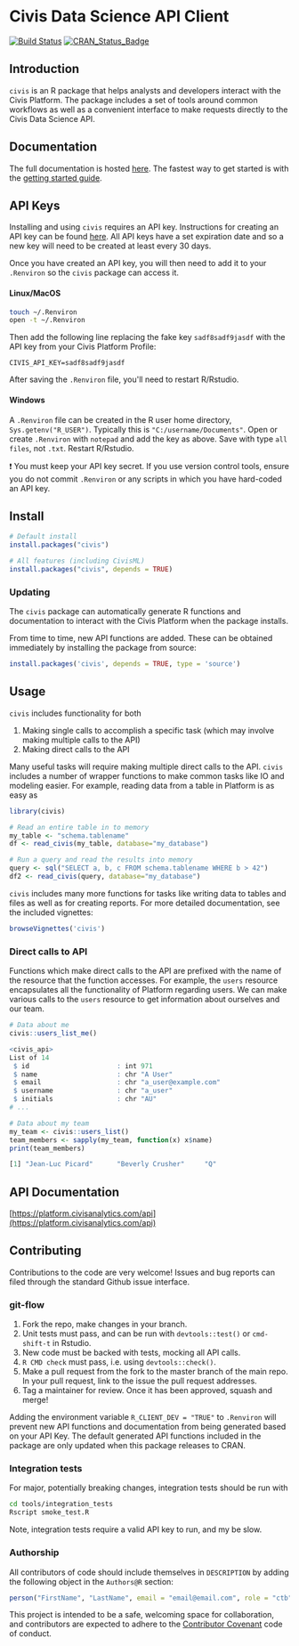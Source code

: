 Civis Data Science API Client
================
[![Build Status](https://travis-ci.org/civisanalytics/civis-r.svg?branch=master)](https://travis-ci.org/civisanalytics/civis-r)
[![CRAN_Status_Badge](http://www.r-pkg.org/badges/version/civis)](https://cran.r-project.org/package=civis)

## Introduction

`civis` is an R package that helps analysts and developers interact with
the Civis Platform. The package includes a set of tools around common
workflows as well as a convenient interface to make requests directly to
the Civis Data Science API. 


## Documentation

The full documentation is hosted [here](https://civisanalytics.github.io/civis-r). The fastest way to get started is with the [getting started guide](https://civisanalytics.github.io/civis-r/articles/quick_start.html).

## API Keys 

Installing and using `civis` requires an API key.  Instructions
for creating an API key can be found [here](https://civis.zendesk.com/hc/en-us/articles/216341583-Generating-an-API-Key).
All API keys have a set expiration date and so a new key will need to be
created at least every 30 days.

Once you have created an API key, you will then need to add it to your
`.Renviron` so the `civis` package can access it.

#### Linux/MacOS

```bash
touch ~/.Renviron
open -t ~/.Renviron
```

Then add the following line replacing the fake key `sadf8sadf9jasdf` with the API key from your Civis Platform Profile:

```
CIVIS_API_KEY=sadf8sadf9jasdf
```
After saving the `.Renviron` file, you'll need to restart R/Rstudio.

#### Windows

A `.Renviron` file can be created in the R user home directory, `Sys.getenv("R_USER")`. Typically this is `"C:/username/Documents"`. Open or create `.Renviron` with `notepad` and add the key as above. Save with type `all files`, not `.txt`. Restart R/Rstudio.

:heavy_exclamation_mark: You must keep your API key secret. If you use version
control tools, ensure you do not commit `.Renviron` or any scripts in which
you have hard-coded an API key.


## Install

```r
# Default install
install.packages("civis")

# All features (including CivisML)
install.packages("civis", depends = TRUE)
```

### Updating

The `civis` package can automatically generate R functions and documentation to interact with the Civis Platform when the package installs.

From time to time, new API functions are added. These can be obtained immediately by installing the package from source:

```r
install.packages('civis', depends = TRUE, type = 'source')
```

## Usage

`civis` includes functionality for both

1. Making single calls to accomplish a specific task (which may involve
making multiple calls to the API)
2. Making direct calls to the API

Many useful tasks will require making multiple direct calls to the API.
`civis` includes a number of wrapper functions to make common tasks like IO 
and modeling easier. For example, reading data from a table in
Platform is as easy as

```r
library(civis)

# Read an entire table in to memory
my_table <- "schema.tablename"
df <- read_civis(my_table, database="my_database")

# Run a query and read the results into memory
query <- sql("SELECT a, b, c FROM schema.tablename WHERE b > 42")
df2 <- read_civis(query, database="my_database")
```

`civis` includes many more functions for tasks like writing data to tables
and files as well as for creating reports. For more detailed documentation,
see the included vignettes:

```r
browseVignettes('civis')
```

### Direct calls to API

Functions which make direct calls to the API are prefixed with the name of the
resource that the function accesses.  For example, the `users` resource
encapsulates all the functionality of Platform regarding users.  We can make
various calls to the `users` resource to get information about ourselves and our
team.

```r
# Data about me
civis::users_list_me()

<civis_api>
List of 14
 $ id                      : int 971
 $ name                    : chr "A User"
 $ email                   : chr "a_user@example.com"
 $ username                : chr "a_user"
 $ initials                : chr "AU"
# ...
```

```r
# Data about my team
my_team <- civis::users_list()
team_members <- sapply(my_team, function(x) x$name)
print(team_members)

[1] "Jean-Luc Picard"      "Beverly Crusher"     "Q"
```

## API Documentation

[https://platform.civisanalytics.com/api](https://platform.civisanalytics.com/api)


## Contributing

Contributions to the code are very welcome! Issues and bug reports can filed through the standard Github issue interface.

### git-flow

1. Fork the repo, make changes in your branch. 
2. Unit tests must pass, and can be run with `devtools::test()` or `cmd-shift-t` in Rstudio.
3. New code must be backed with tests, mocking all API calls.
4. `R CMD check` must pass, i.e. using `devtools::check()`.
5. Make a pull request from the fork to the master branch of the main repo. In your pull request, link to the issue the pull request addresses. 
6. Tag a maintainer for review. Once it has been approved, squash and merge!

Adding the environment variable `R_CLIENT_DEV = "TRUE"` to `.Renviron` will prevent new API functions and documentation from being generated based on your API Key. The default generated API functions included in the package are only updated when this package releases to CRAN.

### Integration tests 

For major, potentially breaking changes, integration tests should be run with
```bash
cd tools/integration_tests
Rscript smoke_test.R
```
Note, integration tests require a valid API key to run, and my be slow.


### Authorship 

All contributors of code should include themselves in `DESCRIPTION` by adding
the following object in the `Authors@R` section:

```r
person("FirstName", "LastName", email = "email@email.com", role = "ctb")
```

This project is intended to be a safe, welcoming space for collaboration, and
contributors are expected to adhere to the [Contributor Covenant](http://contributor-covenant.org) code of conduct.
